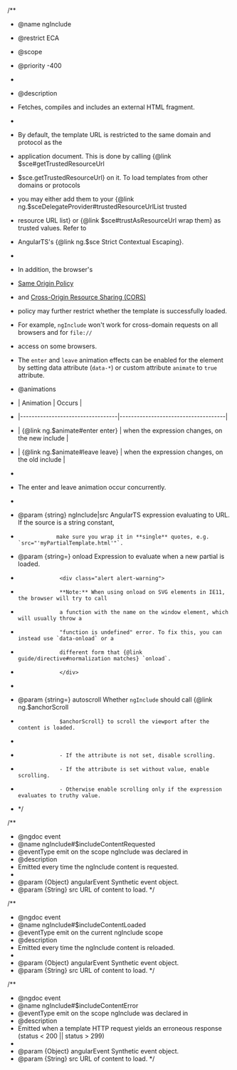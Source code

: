 /\*\*

- @name ngInclude
- @restrict ECA
- @scope
- @priority -400
-
- @description
- Fetches, compiles and includes an external HTML fragment.
-
- By default, the template URL is restricted to the same domain and protocol as the
- application document. This is done by calling {@link $sce#getTrustedResourceUrl
- $sce.getTrustedResourceUrl} on it. To load templates from other domains or protocols
- you may either add them to your {@link ng.$sceDelegateProvider#trustedResourceUrlList trusted
- resource URL list} or {@link $sce#trustAsResourceUrl wrap them} as trusted values. Refer to
- AngularTS's {@link ng.$sce Strict Contextual Escaping}.
-
- In addition, the browser's
- [Same Origin Policy](https://code.google.com/p/browsersec/wiki/Part2#Same-origin_policy_for_XMLHttpRequest)
- and [Cross-Origin Resource Sharing (CORS)](http://www.w3.org/TR/cors/)
- policy may further restrict whether the template is successfully loaded.
- For example, `ngInclude` won't work for cross-domain requests on all browsers and for `file://`
- access on some browsers.
- The `enter` and `leave` animation effects can be enabled for the element by
  setting data attribute (`data-*`) or custom attribute `animate` to `true` attribute.

- @animations
- | Animation | Occurs |
- |----------------------------------|-------------------------------------|
- | {@link ng.$animate#enter enter} | when the expression changes, on the new include |
- | {@link ng.$animate#leave leave} | when the expression changes, on the old include |
-
- The enter and leave animation occur concurrently.
-
- @param {string} ngInclude|src AngularTS expression evaluating to URL. If the source is a string constant,
-                 make sure you wrap it in **single** quotes, e.g. `src="'myPartialTemplate.html'"`.
- @param {string=} onload Expression to evaluate when a new partial is loaded.
-                  <div class="alert alert-warning">
-                  **Note:** When using onload on SVG elements in IE11, the browser will try to call
-                  a function with the name on the window element, which will usually throw a
-                  "function is undefined" error. To fix this, you can instead use `data-onload` or a
-                  different form that {@link guide/directive#normalization matches} `onload`.
-                  </div>
-
- @param {string=} autoscroll Whether `ngInclude` should call {@link ng.$anchorScroll
-                  $anchorScroll} to scroll the viewport after the content is loaded.
-
-                  - If the attribute is not set, disable scrolling.
-                  - If the attribute is set without value, enable scrolling.
-                  - Otherwise enable scrolling only if the expression evaluates to truthy value.
- \*/

/\*\*

- @ngdoc event
- @name ngInclude#$includeContentRequested
- @eventType emit on the scope ngInclude was declared in
- @description
- Emitted every time the ngInclude content is requested.
-
- @param {Object} angularEvent Synthetic event object.
- @param {String} src URL of content to load.
  \*/

/\*\*

- @ngdoc event
- @name ngInclude#$includeContentLoaded
- @eventType emit on the current ngInclude scope
- @description
- Emitted every time the ngInclude content is reloaded.
-
- @param {Object} angularEvent Synthetic event object.
- @param {String} src URL of content to load.
  \*/

/\*\*

- @ngdoc event
- @name ngInclude#$includeContentError
- @eventType emit on the scope ngInclude was declared in
- @description
- Emitted when a template HTTP request yields an erroneous response (status < 200 || status > 299)
-
- @param {Object} angularEvent Synthetic event object.
- @param {String} src URL of content to load.
  \*/
